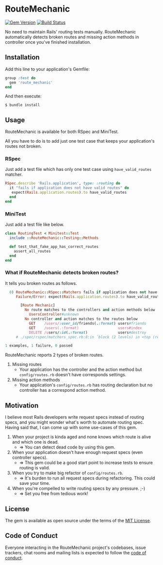 # RouteMechanic
[![Gem Version](https://badge.fury.io/rb/route_mechanic.svg)](https://badge.fury.io/rb/route_mechanic)
[![Build Status](https://github.com/ohbarye/route_mechanic/workflows/test/badge.svg?branch=master)](https://github.com/ohbarye/route_mechanic/actions?query=workflow%3Atest)

No need to maintain Rails' routing tests manually. RouteMechanic automatically detects broken routes and missing action methods in controller once you've finished installation.

## Installation

Add this line to your application's Gemfile:

```ruby
group :test do
  gem 'route_mechanic'
end
```

And then execute:

```shell
$ bundle install
```

## Usage

RouteMechanic is available for both RSpec and MiniTest.

All you have to do is to add just one test case that keeps your application's routes not broken.

### RSpec

Just add a test file which has only one test case using `have_valid_routes` matcher.

```ruby
RSpec.describe 'Rails.application', type: :routing do
  it "fails if application does not have valid routes" do
   expect(Rails.application.routes).to have_valid_routes
  end
end
```

### MiniTest

Just add a test file like below.

```ruby
class RoutingTest < Minitest::Test
  include ::RouteMechanic::Testing::Methods

  def test_that_fake_app_has_correct_routes
    assert_all_routes
  end
end
```

### What if RouteMechanic detects broken routes?

It tells you broken routes as follows.

```ruby
  0) RouteMechanic::RSpec::Matchers fails if application does not have valid routes
     Failure/Error: expect(Rails.application.routes).to have_valid_routes

       [Route Mechanic]
         No route matches to the controllers and action methods below
           UsersController#unknown
         No controller and action matches to the routes below
           GET    /users/:user_id/friends(.:format) users#friends
           GET    /users(.:format)                  users#index
           DELETE /users/:id(.:format)              users#destroy
     # ./spec/rspec/matchers_spec.rb:8:in `block (2 levels) in <top (required)>'

1 examples, 1 failure, 0 passed
```

RouteMechanic reports 2 types of broken routes.

1. Missing routes
    - Your application has the controller and the action method but `config/routes.rb` doesn't have corresponds settings.
2. Missing action methods
    - Your application's `config/routes.rb` has routing declaration but no controller has a correspond action method.

## Motivation

I believe most Rails developers write request specs instead of routing specs, and you might wonder what's worth to automate routing spec. Having said that, I can come up with some use-cases of this gem.

1. When your project is kinda aged and none knows which route is alive and which one is dead.
    - => You can detect dead code by using this gem.
2. When your application doesn't have enough request specs (even controller specs).
    - => This gem could be a good start point to increase tests to ensure routing is valid.
3. When you try to make big refactor of `config/routes.rb`.
    - => It's burden to run all request specs during refactoring. This could save your time.
4. When you're compelled to write routing specs by any pressure. ;-)
    - => Set you free from tedious work!


## License

The gem is available as open source under the terms of the [MIT License](https://opensource.org/licenses/MIT).

## Code of Conduct

Everyone interacting in the RouteMechanic project's codebases, issue trackers, chat rooms and mailing lists is expected to follow the [code of conduct](https://github.com/[USERNAME]/route_mechanic/blob/master/CODE_OF_CONDUCT.md).
